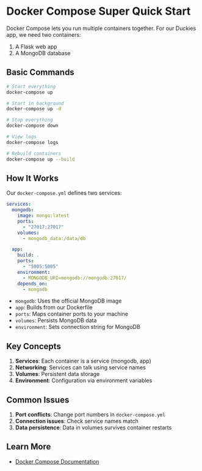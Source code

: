 # Docker Compose Super Quick Start

Docker Compose lets you run multiple containers together. For our Duckies app, we need two containers:
1. A Flask web app
2. A MongoDB database

## Basic Commands

```bash
# Start everything
docker-compose up

# Start in background
docker-compose up -d

# Stop everything
docker-compose down

# View logs
docker-compose logs

# Rebuild containers
docker-compose up --build
```

## How It Works

Our `docker-compose.yml` defines two services:

```yaml
services:
  mongodb:
    image: mongo:latest
    ports:
      - "27017:27017"
    volumes:
      - mongodb_data:/data/db

  app:
    build: .
    ports:
      - "5005:5005"
    environment:
      - MONGODB_URI=mongodb://mongodb:27017/
    depends_on:
      - mongodb
```

- `mongodb`: Uses the official MongoDB image
- `app`: Builds from our Dockerfile
- `ports`: Maps container ports to your machine
- `volumes`: Persists MongoDB data
- `environment`: Sets connection string for MongoDB

## Key Concepts

1. **Services**: Each container is a service (mongodb, app)
2. **Networking**: Services can talk using service names
3. **Volumes**: Persistent data storage
4. **Environment**: Configuration via environment variables

## Common Issues

1. **Port conflicts**: Change port numbers in `docker-compose.yml`
2. **Connection issues**: Check service names match
3. **Data persistence**: Data in volumes survives container restarts

## Learn More

- [Docker Compose Documentation](https://docs.docker.com/compose/)
